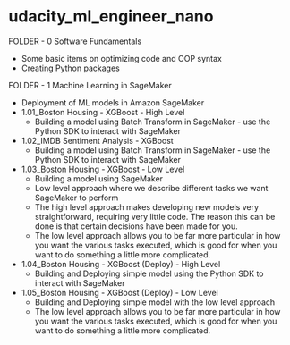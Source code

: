 # udacity_ml_engineer_nano

FOLDER - 0 Software Fundamentals
  - Some basic items on optimizing code and OOP syntax
  - Creating Python packages

FOLDER - 1 Machine Learning in SageMaker
  - Deployment of ML models in Amazon SageMaker 
  - 1.01_Boston Housing - XGBoost - High Level
    - Building a model using Batch Transform in SageMaker - use the Python SDK to interact with SageMaker
  - 1.02_IMDB Sentiment Analysis - XGBoost 
    - Building a model using Batch Transform in SageMaker - use the Python SDK to interact with SageMaker
  - 1.03_Boston Housing - XGBoost - Low Level
    - Building a model using SageMaker
    - Low level approach where we describe different tasks we want SageMaker to perform
    - The high level approach makes developing new models very straightforward, requiring very little code. The reason this can be done is that certain decisions have been made for you. 
    - The low level approach allows you to be far more particular in how you want the various tasks executed, which is good for when you want to do something a little more complicated.
  - 1.04_Boston Housing - XGBoost (Deploy) - High Level
    - Building and Deploying simple model using the Python SDK to interact with SageMaker
  - 1.05_Boston Housing - XGBoost (Deploy) - Low Level
    - Building and Deploying simple model with the low level approach
    - The low level approach allows you to be far more particular in how you want the various tasks executed, which is good for when you want to do something a little more complicated.
    
    
